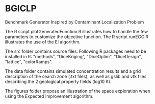 # BGICLP
Benchmark Generator Inspired by Contaminant Localization Problem

The R script plotGeneratedFunction.R illustrates how to handle the few parameters to customize the objective function.
The R script runEGO.R illustrates the use of the EI algorithm.

The src folder contains source files. Following R packages need to be installed in R:
"methods", "DiceKriging", "DiceOptim", "DiceDesign", "lattice", "colorRamps".

The data folder contains simulated concentration results and a grid description of the search zone (.txt files), as well as gslib and vtk files describing the 2 geological property fields (log10 K).

The figures folder propose an illustration of the space exploration when using the Expected Improvement algorithm.
